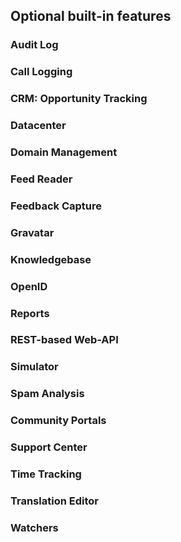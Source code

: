 
## Optional built-in features ##

### Audit Log ###

### Call Logging ###

### CRM: Opportunity Tracking ###

### Datacenter ###

### Domain Management ###

### Feed Reader ###

### Feedback Capture ###

### Gravatar ###

### Knowledgebase ###

### OpenID ###

### Reports ###

### REST-based Web-API ###

### Simulator ###

### Spam Analysis ###

### Community Portals ###

### Support Center ###

### Time Tracking ###

### Translation Editor ###

### Watchers ###

